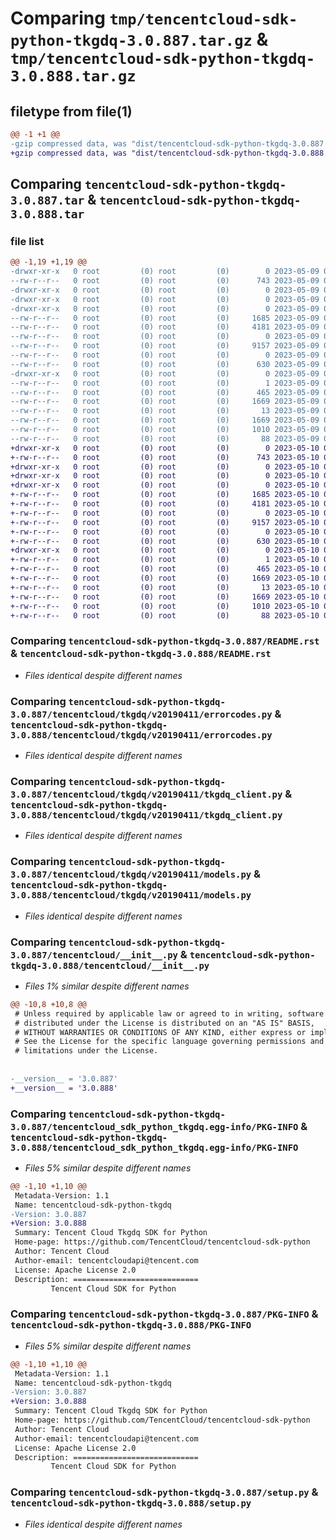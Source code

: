 # Comparing `tmp/tencentcloud-sdk-python-tkgdq-3.0.887.tar.gz` & `tmp/tencentcloud-sdk-python-tkgdq-3.0.888.tar.gz`

## filetype from file(1)

```diff
@@ -1 +1 @@
-gzip compressed data, was "dist/tencentcloud-sdk-python-tkgdq-3.0.887.tar", last modified: Tue May  9 03:23:17 2023, max compression
+gzip compressed data, was "dist/tencentcloud-sdk-python-tkgdq-3.0.888.tar", last modified: Wed May 10 02:57:48 2023, max compression
```

## Comparing `tencentcloud-sdk-python-tkgdq-3.0.887.tar` & `tencentcloud-sdk-python-tkgdq-3.0.888.tar`

### file list

```diff
@@ -1,19 +1,19 @@
-drwxr-xr-x   0 root         (0) root         (0)        0 2023-05-09 03:23:17.000000 tencentcloud-sdk-python-tkgdq-3.0.887/
--rw-r--r--   0 root         (0) root         (0)      743 2023-05-09 03:23:17.000000 tencentcloud-sdk-python-tkgdq-3.0.887/README.rst
-drwxr-xr-x   0 root         (0) root         (0)        0 2023-05-09 03:23:17.000000 tencentcloud-sdk-python-tkgdq-3.0.887/tencentcloud/
-drwxr-xr-x   0 root         (0) root         (0)        0 2023-05-09 03:23:17.000000 tencentcloud-sdk-python-tkgdq-3.0.887/tencentcloud/tkgdq/
-drwxr-xr-x   0 root         (0) root         (0)        0 2023-05-09 03:23:17.000000 tencentcloud-sdk-python-tkgdq-3.0.887/tencentcloud/tkgdq/v20190411/
--rw-r--r--   0 root         (0) root         (0)     1685 2023-05-09 03:23:17.000000 tencentcloud-sdk-python-tkgdq-3.0.887/tencentcloud/tkgdq/v20190411/errorcodes.py
--rw-r--r--   0 root         (0) root         (0)     4181 2023-05-09 03:23:17.000000 tencentcloud-sdk-python-tkgdq-3.0.887/tencentcloud/tkgdq/v20190411/tkgdq_client.py
--rw-r--r--   0 root         (0) root         (0)        0 2023-05-09 03:23:17.000000 tencentcloud-sdk-python-tkgdq-3.0.887/tencentcloud/tkgdq/v20190411/__init__.py
--rw-r--r--   0 root         (0) root         (0)     9157 2023-05-09 03:23:17.000000 tencentcloud-sdk-python-tkgdq-3.0.887/tencentcloud/tkgdq/v20190411/models.py
--rw-r--r--   0 root         (0) root         (0)        0 2023-05-09 03:23:17.000000 tencentcloud-sdk-python-tkgdq-3.0.887/tencentcloud/tkgdq/__init__.py
--rw-r--r--   0 root         (0) root         (0)      630 2023-05-09 03:23:17.000000 tencentcloud-sdk-python-tkgdq-3.0.887/tencentcloud/__init__.py
-drwxr-xr-x   0 root         (0) root         (0)        0 2023-05-09 03:23:17.000000 tencentcloud-sdk-python-tkgdq-3.0.887/tencentcloud_sdk_python_tkgdq.egg-info/
--rw-r--r--   0 root         (0) root         (0)        1 2023-05-09 03:23:17.000000 tencentcloud-sdk-python-tkgdq-3.0.887/tencentcloud_sdk_python_tkgdq.egg-info/dependency_links.txt
--rw-r--r--   0 root         (0) root         (0)      465 2023-05-09 03:23:17.000000 tencentcloud-sdk-python-tkgdq-3.0.887/tencentcloud_sdk_python_tkgdq.egg-info/SOURCES.txt
--rw-r--r--   0 root         (0) root         (0)     1669 2023-05-09 03:23:17.000000 tencentcloud-sdk-python-tkgdq-3.0.887/tencentcloud_sdk_python_tkgdq.egg-info/PKG-INFO
--rw-r--r--   0 root         (0) root         (0)       13 2023-05-09 03:23:17.000000 tencentcloud-sdk-python-tkgdq-3.0.887/tencentcloud_sdk_python_tkgdq.egg-info/top_level.txt
--rw-r--r--   0 root         (0) root         (0)     1669 2023-05-09 03:23:17.000000 tencentcloud-sdk-python-tkgdq-3.0.887/PKG-INFO
--rw-r--r--   0 root         (0) root         (0)     1010 2023-05-09 03:23:17.000000 tencentcloud-sdk-python-tkgdq-3.0.887/setup.py
--rw-r--r--   0 root         (0) root         (0)       88 2023-05-09 03:23:17.000000 tencentcloud-sdk-python-tkgdq-3.0.887/setup.cfg
+drwxr-xr-x   0 root         (0) root         (0)        0 2023-05-10 02:57:48.000000 tencentcloud-sdk-python-tkgdq-3.0.888/
+-rw-r--r--   0 root         (0) root         (0)      743 2023-05-10 02:57:48.000000 tencentcloud-sdk-python-tkgdq-3.0.888/README.rst
+drwxr-xr-x   0 root         (0) root         (0)        0 2023-05-10 02:57:48.000000 tencentcloud-sdk-python-tkgdq-3.0.888/tencentcloud/
+drwxr-xr-x   0 root         (0) root         (0)        0 2023-05-10 02:57:48.000000 tencentcloud-sdk-python-tkgdq-3.0.888/tencentcloud/tkgdq/
+drwxr-xr-x   0 root         (0) root         (0)        0 2023-05-10 02:57:48.000000 tencentcloud-sdk-python-tkgdq-3.0.888/tencentcloud/tkgdq/v20190411/
+-rw-r--r--   0 root         (0) root         (0)     1685 2023-05-10 02:57:48.000000 tencentcloud-sdk-python-tkgdq-3.0.888/tencentcloud/tkgdq/v20190411/errorcodes.py
+-rw-r--r--   0 root         (0) root         (0)     4181 2023-05-10 02:57:48.000000 tencentcloud-sdk-python-tkgdq-3.0.888/tencentcloud/tkgdq/v20190411/tkgdq_client.py
+-rw-r--r--   0 root         (0) root         (0)        0 2023-05-10 02:57:48.000000 tencentcloud-sdk-python-tkgdq-3.0.888/tencentcloud/tkgdq/v20190411/__init__.py
+-rw-r--r--   0 root         (0) root         (0)     9157 2023-05-10 02:57:48.000000 tencentcloud-sdk-python-tkgdq-3.0.888/tencentcloud/tkgdq/v20190411/models.py
+-rw-r--r--   0 root         (0) root         (0)        0 2023-05-10 02:57:48.000000 tencentcloud-sdk-python-tkgdq-3.0.888/tencentcloud/tkgdq/__init__.py
+-rw-r--r--   0 root         (0) root         (0)      630 2023-05-10 02:57:48.000000 tencentcloud-sdk-python-tkgdq-3.0.888/tencentcloud/__init__.py
+drwxr-xr-x   0 root         (0) root         (0)        0 2023-05-10 02:57:48.000000 tencentcloud-sdk-python-tkgdq-3.0.888/tencentcloud_sdk_python_tkgdq.egg-info/
+-rw-r--r--   0 root         (0) root         (0)        1 2023-05-10 02:57:48.000000 tencentcloud-sdk-python-tkgdq-3.0.888/tencentcloud_sdk_python_tkgdq.egg-info/dependency_links.txt
+-rw-r--r--   0 root         (0) root         (0)      465 2023-05-10 02:57:48.000000 tencentcloud-sdk-python-tkgdq-3.0.888/tencentcloud_sdk_python_tkgdq.egg-info/SOURCES.txt
+-rw-r--r--   0 root         (0) root         (0)     1669 2023-05-10 02:57:48.000000 tencentcloud-sdk-python-tkgdq-3.0.888/tencentcloud_sdk_python_tkgdq.egg-info/PKG-INFO
+-rw-r--r--   0 root         (0) root         (0)       13 2023-05-10 02:57:48.000000 tencentcloud-sdk-python-tkgdq-3.0.888/tencentcloud_sdk_python_tkgdq.egg-info/top_level.txt
+-rw-r--r--   0 root         (0) root         (0)     1669 2023-05-10 02:57:48.000000 tencentcloud-sdk-python-tkgdq-3.0.888/PKG-INFO
+-rw-r--r--   0 root         (0) root         (0)     1010 2023-05-10 02:57:48.000000 tencentcloud-sdk-python-tkgdq-3.0.888/setup.py
+-rw-r--r--   0 root         (0) root         (0)       88 2023-05-10 02:57:48.000000 tencentcloud-sdk-python-tkgdq-3.0.888/setup.cfg
```

### Comparing `tencentcloud-sdk-python-tkgdq-3.0.887/README.rst` & `tencentcloud-sdk-python-tkgdq-3.0.888/README.rst`

 * *Files identical despite different names*

### Comparing `tencentcloud-sdk-python-tkgdq-3.0.887/tencentcloud/tkgdq/v20190411/errorcodes.py` & `tencentcloud-sdk-python-tkgdq-3.0.888/tencentcloud/tkgdq/v20190411/errorcodes.py`

 * *Files identical despite different names*

### Comparing `tencentcloud-sdk-python-tkgdq-3.0.887/tencentcloud/tkgdq/v20190411/tkgdq_client.py` & `tencentcloud-sdk-python-tkgdq-3.0.888/tencentcloud/tkgdq/v20190411/tkgdq_client.py`

 * *Files identical despite different names*

### Comparing `tencentcloud-sdk-python-tkgdq-3.0.887/tencentcloud/tkgdq/v20190411/models.py` & `tencentcloud-sdk-python-tkgdq-3.0.888/tencentcloud/tkgdq/v20190411/models.py`

 * *Files identical despite different names*

### Comparing `tencentcloud-sdk-python-tkgdq-3.0.887/tencentcloud/__init__.py` & `tencentcloud-sdk-python-tkgdq-3.0.888/tencentcloud/__init__.py`

 * *Files 1% similar despite different names*

```diff
@@ -10,8 +10,8 @@
 # Unless required by applicable law or agreed to in writing, software
 # distributed under the License is distributed on an "AS IS" BASIS,
 # WITHOUT WARRANTIES OR CONDITIONS OF ANY KIND, either express or implied.
 # See the License for the specific language governing permissions and
 # limitations under the License.
 
 
-__version__ = '3.0.887'
+__version__ = '3.0.888'
```

### Comparing `tencentcloud-sdk-python-tkgdq-3.0.887/tencentcloud_sdk_python_tkgdq.egg-info/PKG-INFO` & `tencentcloud-sdk-python-tkgdq-3.0.888/tencentcloud_sdk_python_tkgdq.egg-info/PKG-INFO`

 * *Files 5% similar despite different names*

```diff
@@ -1,10 +1,10 @@
 Metadata-Version: 1.1
 Name: tencentcloud-sdk-python-tkgdq
-Version: 3.0.887
+Version: 3.0.888
 Summary: Tencent Cloud Tkgdq SDK for Python
 Home-page: https://github.com/TencentCloud/tencentcloud-sdk-python
 Author: Tencent Cloud
 Author-email: tencentcloudapi@tencent.com
 License: Apache License 2.0
 Description: ============================
         Tencent Cloud SDK for Python
```

### Comparing `tencentcloud-sdk-python-tkgdq-3.0.887/PKG-INFO` & `tencentcloud-sdk-python-tkgdq-3.0.888/PKG-INFO`

 * *Files 5% similar despite different names*

```diff
@@ -1,10 +1,10 @@
 Metadata-Version: 1.1
 Name: tencentcloud-sdk-python-tkgdq
-Version: 3.0.887
+Version: 3.0.888
 Summary: Tencent Cloud Tkgdq SDK for Python
 Home-page: https://github.com/TencentCloud/tencentcloud-sdk-python
 Author: Tencent Cloud
 Author-email: tencentcloudapi@tencent.com
 License: Apache License 2.0
 Description: ============================
         Tencent Cloud SDK for Python
```

### Comparing `tencentcloud-sdk-python-tkgdq-3.0.887/setup.py` & `tencentcloud-sdk-python-tkgdq-3.0.888/setup.py`

 * *Files identical despite different names*

